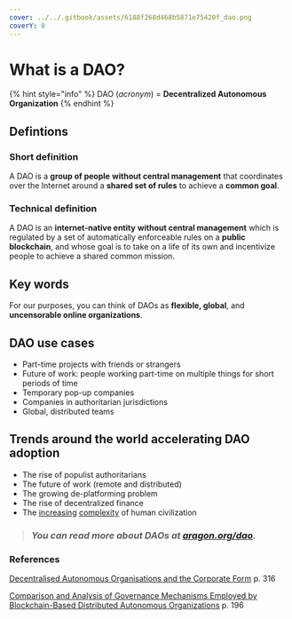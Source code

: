 ```yaml
---
cover: ../../.gitbook/assets/6188f268d468b5871e75420f_dao.png
coverY: 0
---
```


# What is a DAO?

{% hint style="info" %}
DAO (_acronym_) = **Decentralized Autonomous Organization**
{% endhint %}

## Defintions

### Short definition

A DAO is a **group of people** **without central management** that coordinates over the Internet around a **shared set of rules** to achieve a **common goal**.

### Technical definition

A DAO is an **internet-native entity** **without central management** which is regulated by a set of automatically enforceable rules on a **public blockchain**, and whose goal is to take on a life of its own and incentivize people to achieve a shared common mission.

## Key words

For our purposes, you can think of DAOs as **flexible, global**, and **uncensorable online organizations**.

## **DAO use cases**

* Part-time projects with friends or strangers
* Future of work: people working part-time on multiple things for short periods of time
* Temporary pop-up companies
* Companies in authoritarian jurisdictions
* Global, distributed teams

## **Trends around the world accelerating DAO adoption**

* The rise of populist authoritarians
* The future of work (remote and distributed)
* The growing de-platforming problem
* The rise of decentralized finance
* The [increasing](https://medium.com/complex-systems-channel/teams-a-manifesto-7490eab144fa) [complexity](https://necsi.edu/complexity-rising-from-human-beings-to-human-civilization-a-complexity-profile) of human civilization



> ### _You can read more about DAOs at_ [_aragon.org/dao_](https://aragon.org/dao)_._

### References

[Decentralised Autonomous Organisations and the Corporate Form](https://doi.org/10.26686/vuwlr.v51i2.6573) p. 316

[Comparison and Analysis of Governance Mechanisms Employed by Blockchain-Based Distributed Autonomous Organizations](https://ieeexplore.ieee.org/document/8428782#:\~:text=10.1109/SYSOSE.2018.8428782) p. 196
